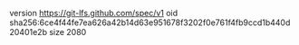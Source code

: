 version https://git-lfs.github.com/spec/v1
oid sha256:6ce4f44fe7ea626a42b14d63e951678f3202f0e761f4fb9ccd1b440d20401e2b
size 2080
